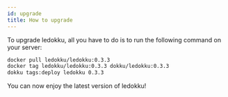```yaml
---
id: upgrade
title: How to upgrade
---
```


To upgrade ledokku, all you have to do is to run the following command on your server:

```sh
docker pull ledokku/ledokku:0.3.3
docker tag ledokku/ledokku:0.3.3 dokku/ledokku:0.3.3
dokku tags:deploy ledokku 0.3.3
```

You can now enjoy the latest version of ledokku!
